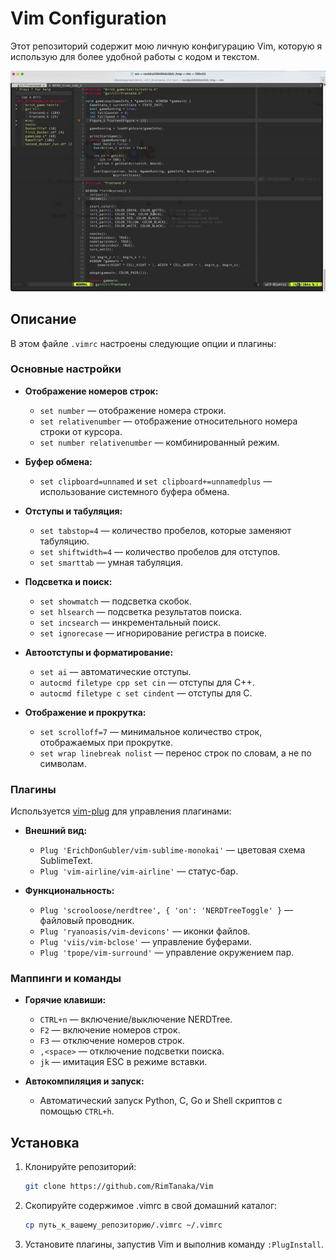 # Vim Configuration

Этот репозиторий содержит мою личную конфигурацию Vim, которую я использую для более удобной работы с кодом и текстом.

<p align="center">
  <img src="./misc/1.gif" alt="gif" />
</p>

## Описание

В этом файле `.vimrc` настроены следующие опции и плагины:

### Основные настройки

- **Отображение номеров строк:**
  - `set number` — отображение номера строки.
  - `set relativenumber` — отображение относительного номера строки от курсора.
  - `set number relativenumber` — комбинированный режим.

- **Буфер обмена:**
  - `set clipboard=unnamed` и `set clipboard+=unnamedplus` — использование системного буфера обмена.

- **Отступы и табуляция:**
  - `set tabstop=4` — количество пробелов, которые заменяют табуляцию.
  - `set shiftwidth=4` — количество пробелов для отступов.
  - `set smarttab` — умная табуляция.

- **Подсветка и поиск:**
  - `set showmatch` — подсветка скобок.
  - `set hlsearch` — подсветка результатов поиска.
  - `set incsearch` — инкрементальный поиск.
  - `set ignorecase` — игнорирование регистра в поиске.

- **Автоотступы и форматирование:**
  - `set ai` — автоматические отступы.
  - `autocmd filetype cpp set cin` — отступы для C++.
  - `autocmd filetype c set cindent` — отступы для C.

- **Отображение и прокрутка:**
  - `set scrolloff=7` — минимальное количество строк, отображаемых при прокрутке.
  - `set wrap linebreak nolist` — перенос строк по словам, а не по символам.

### Плагины

Используется [vim-plug](https://github.com/junegunn/vim-plug) для управления плагинами:

- **Внешний вид:**
  - `Plug 'ErichDonGubler/vim-sublime-monokai'` — цветовая схема SublimeText.
  - `Plug 'vim-airline/vim-airline'` — статус-бар.

- **Функциональность:**
  - `Plug 'scrooloose/nerdtree', { 'on': 'NERDTreeToggle' }` — файловый проводник.
  - `Plug 'ryanoasis/vim-devicons'` — иконки файлов.
  - `Plug 'viis/vim-bclose'` — управление буферами.
  - `Plug 'tpope/vim-surround'` — управление окружением пар.

### Маппинги и команды

- **Горячие клавиши:**
  - `CTRL+n` — включение/выключение NERDTree.
  - `F2` — включение номеров строк.
  - `F3` — отключение номеров строк.
  - `,<space>` — отключение подсветки поиска.
  - `jk` — имитация ESC в режиме вставки.

- **Автокомпиляция и запуск:**
  - Автоматический запуск Python, C, Go и Shell скриптов с помощью `CTRL+h`.

## Установка

1. Клонируйте репозиторий:

   ```sh
   git clone https://github.com/RimTanaka/Vim
   ```

2. Скопируйте содержимое .vimrc в свой домашний каталог:

   ```sh
   cp путь_к_вашему_репозиторию/.vimrc ~/.vimrc
   ```

4. Установите плагины, запустив Vim и выполнив команду `:PlugInstall`.
